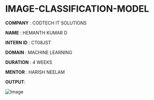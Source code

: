 # IMAGE-CLASSIFICATION-MODEL

**COMPANY** : CODTECH IT SOLUTIONS

**NAME** : HEMANTH KUMAR D

**INTERN ID** : CT08JST

**DOMAIN** : MACHINE LEARNING

**DURATION** : 4 WEEKS

**MENTOR** : HARISH NEELAM

**OUTPUT**:

![Image](https://github.com/user-attachments/assets/a9013169-948d-43d9-8734-6491e57a0454)
